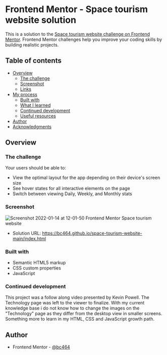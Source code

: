 # Frontend Mentor - Space tourism website solution

This is a solution to the [Space tourism website challenge on Frontend Mentor](https://www.frontendmentor.io/challenges/space-tourism-multipage-website-gRWj1URZ3). Frontend Mentor challenges help you improve your coding skills by building realistic projects. 

## Table of contents

- [Overview](#overview)
  - [The challenge](#the-challenge)
  - [Screenshot](#screenshot)
  - [Links](#links)
- [My process](#my-process)
  - [Built with](#built-with)
  - [What I learned](#what-i-learned)
  - [Continued development](#continued-development)
  - [Useful resources](#useful-resources)
- [Author](#author)
- [Acknowledgments](#acknowledgments)

## Overview

### The challenge

Your users should be able to:

- View the optimal layout for the app depending on their device's screen size
- See hover states for all interactive elements on the page
- Switch between viewing Daily, Weekly, and Monthly stats

### Screenshot

![Screenshot 2022-01-14 at 12-01-50 Frontend Mentor Space tourism website](https://user-images.githubusercontent.com/82536545/149498498-405d4a47-d74d-4bdb-8454-dd25f7d07d33.png)

- Solution URL: https://bc464.github.io/space-tourism-website-main/index.html

### Built with

- Semantic HTML5 markup
- CSS custom properties
- JavaScript

### Continued development

This project was a follow along video presented by Kevin Powell. The Technology page was left to the viewer to finalize. With my current knowledge base i do not know how to change the images on the "Technology" page as they differ from the desktop view in smaller screens. Something more to learn in my HTML, CSS and JavaScript growth path.

## Author

- Frontend Mentor - [@bc464](https://www.frontendmentor.io/profile/yourusername)
